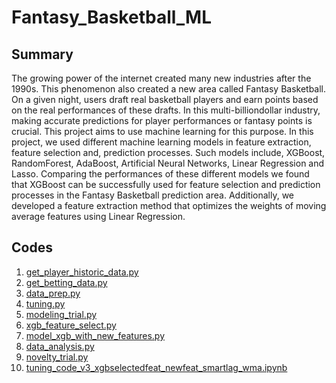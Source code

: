 # Fantasy_Basketball_ML

## Summary
The growing power of the internet created many new industries after the 1990s. This phenomenon also created a new area called Fantasy 
Basketball. On a given night, users draft real basketball players and earn points based on the real performances of these drafts. In this 
multi-billiondollar industry, making accurate predictions for player performances or fantasy points is crucial. This project aims to use 
machine learning for this purpose. In this project, we used different machine learning models in feature extraction, feature selection 
and, prediction processes. Such models include, XGBoost, RandomForest, AdaBoost, Artificial Neural Networks, Linear Regression and Lasso. 
Comparing the performances of these different models we found that XGBoost can be successfully used for feature selection and prediction 
processes in the Fantasy Basketball prediction area. Additionally, we developed a feature extraction method that optimizes the weights of 
moving average features using Linear Regression.

## Codes
1. [get_player_historic_data.py](https://github.com/iocak28/Fantasy_Basketball_ML/blob/master/source_codes/get_player_historic_data.py)
2. [get_betting_data.py](https://github.com/iocak28/Fantasy_Basketball_ML/blob/master/source_codes/get_betting_data.py)
3. [data_prep.py](https://github.com/iocak28/Fantasy_Basketball_ML/blob/master/source_codes/data_prep.py)
4. [tuning.py](https://github.com/iocak28/Fantasy_Basketball_ML/blob/master/source_codes/tuning.py)
5. [modeling_trial.py](https://github.com/iocak28/Fantasy_Basketball_ML/blob/master/source_codes/modeling_trial.py)
6. [xgb_feature_select.py](https://github.com/iocak28/Fantasy_Basketball_ML/blob/master/source_codes/xgb_feature_select.py)
7. [model_xgb_with_new_features.py](https://github.com/iocak28/Fantasy_Basketball_ML/blob/master/source_codes/model_xgb_with_new_features.py)
8. [data_analysis.py](https://github.com/iocak28/Fantasy_Basketball_ML/blob/master/source_codes/data_analysis.py)
9. [novelty_trial.py](https://github.com/iocak28/Fantasy_Basketball_ML/blob/master/source_codes/novelty_trial.py)
10. [tuning_code_v3_xgbselectedfeat_newfeat_smartlag_wma.ipynb](https://github.com/iocak28/Fantasy_Basketball_ML/blob/master/source_codes/tuning_code_v3_xgbselectedfeat_newfeat_smartlag_wma.ipynb)
